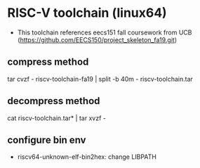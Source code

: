 # RISC-V toolchain (linux64)
 - This toolchain references eecs151 fall coursework from UCB (https://github.com/EECS150/project_skeleton_fa19.git)

## compress method
tar cvzf - riscv-toolchain-fa19 | split -b 40m - riscv-toolchain.tar

## decompress method
cat riscv-toolchain.tar* | tar xvzf -

## configure bin env
 - riscv64-unknown-elf-bin2hex: change LIBPATH
